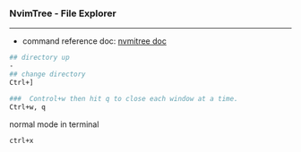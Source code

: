 
### NvimTree - File Explorer
---
- command reference doc: [nvmitree doc](https://docs.rockylinux.org/books/nvchad/nvchad_ui/nvimtree/)

```bash
## directory up
-
## change directory
Ctrl+]
```

```bash
###  Control+w then hit q to close each window at a time.
Ctrl+w, q
```

normal mode in terminal
```bash
ctrl+x
```

